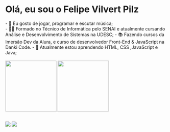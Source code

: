 <h1> Olá, eu sou o Felipe Vilvert Pilz </h1>
- 👀 Eu gosto de jogar, programar e escutar música;<br>
- 👨‍🎓 Formado no Técnico de Informática pelo SENAI e atualmente cursando Análise e Desenvolvimento de Sistemas na UDESC;
- 📚 Fazendo cursos da Imersão Dev da Alura, e curso de desenvolvedor Front-End & JavaScript na Danki Code.
- 🌱 Atualmente estou aprendendo HTML, CSS ,JavaScript e Java;<br><br>

<div>
  <a href="https://github.com/felipepilz">
  <img height="160em" src="https://github-readme-stats.vercel.app/api?username=felipepilz&show_icons=true&theme=tokyonight&include_all_commits=true&count_private=true"/>
  <img height="160em" src="https://github-readme-stats.vercel.app/api/top-langs/?username=felipepilz&layout=compact&langs_count=7&theme=tokyonight"/>
</div>

 ##
<div> 
  <a href = "mailto:felipevilvertpilz@gmail.com"><img src="https://img.shields.io/badge/-Gmail-%23333?style=for-the-badge&logo=gmail&logoColor=white" target="_blank"></a>
  <a href="https://www.linkedin.com/in/felipe-vilvert-pilz-b623a6197" target="_blank"><img src="https://img.shields.io/badge/-LinkedIn-%230077B5?style=for-the-badge&logo=linkedin&logoColor=white" target="_blank"></a> 
</div>



